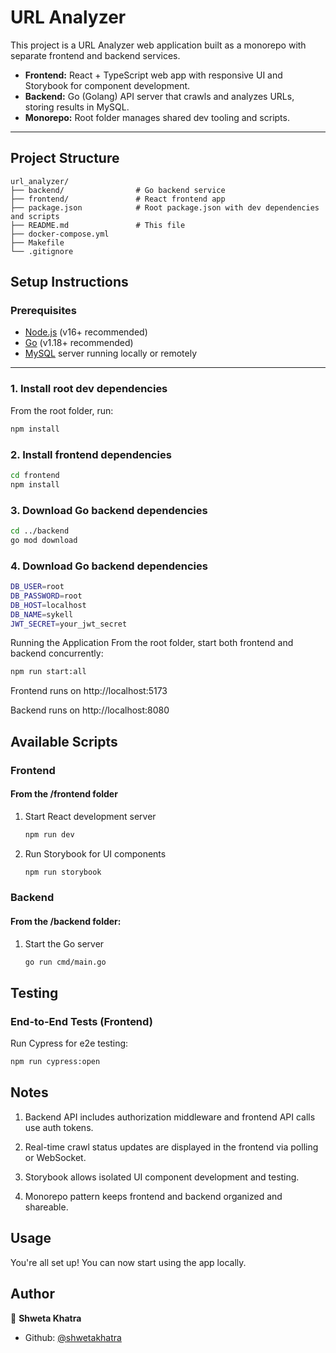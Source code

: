 # URL Analyzer

This project is a URL Analyzer web application built as a monorepo with separate frontend and backend services.

- **Frontend:** React + TypeScript web app with responsive UI and Storybook for component development.
- **Backend:** Go (Golang) API server that crawls and analyzes URLs, storing results in MySQL.
- **Monorepo:** Root folder manages shared dev tooling and scripts.

---

## Project Structure

    url_analyzer/
    ├── backend/                # Go backend service
    ├── frontend/               # React frontend app
    ├── package.json            # Root package.json with dev dependencies and scripts
    ├── README.md               # This file
    ├── docker-compose.yml
    ├── Makefile
    └── .gitignore

## Setup Instructions

### Prerequisites

- [Node.js](https://nodejs.org/en/) (v16+ recommended)
- [Go](https://golang.org/dl/) (v1.18+ recommended)
- [MySQL](https://dev.mysql.com/downloads/) server running locally or remotely

---

### 1. Install root dev dependencies

From the root folder, run:

```bash
npm install
```

### 2.  Install frontend dependencies

```bash
cd frontend
npm install
```


### 3.  Download Go backend dependencies

```bash
cd ../backend
go mod download
```

### 4.  Download Go backend dependencies

```bash
DB_USER=root
DB_PASSWORD=root
DB_HOST=localhost
DB_NAME=sykell
JWT_SECRET=your_jwt_secret
```

Running the Application
From the root folder, start both frontend and backend concurrently:

```bash
npm run start:all
```

Frontend runs on http://localhost:5173

Backend runs on http://localhost:8080


## Available Scripts
### Frontend

#### From the /frontend folder

1. Start React development server

    ```bash
    npm run dev
    ```
2. Run Storybook for UI components
    
    ```bash
    npm run storybook
    ```

### Backend
#### From the /backend folder:

1. Start the Go server

    ```bash
    go run cmd/main.go
    ```

## Testing

### End-to-End Tests (Frontend)

Run Cypress for e2e testing:

```bash
npm run cypress:open
```

## Notes

1. Backend API includes authorization middleware and frontend API calls use auth tokens.

2. Real-time crawl status updates are displayed in the frontend via polling or WebSocket.

3. Storybook allows isolated UI component development and testing.

4. Monorepo pattern keeps frontend and backend organized and shareable.

## Usage 

  You're all set up! You can now start using the app locally.

## Author

👤 **Shweta Khatra**

* Github: [@shwetakhatra](https://github.com/shwetakhatra)

